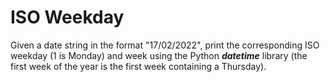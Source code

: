 # ISO Weekday

Given a date string in the format "17/02/2022", print the corresponding ISO weekday (1 is Monday) and week using the Python ***datetime*** library (the first week of the year is the first week containing a Thursday).